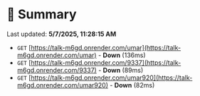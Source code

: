 # 📖 Summary
Last updated: **5/7/2025, 11:28:15 AM**

- `GET` [https://talk-m6gd.onrender.com/umar](https://talk-m6gd.onrender.com/umar) - **Down** (136ms)
- `GET` [https://talk-m6gd.onrender.com/9337](https://talk-m6gd.onrender.com/9337) - **Down** (89ms)
- `GET` [https://talk-m6gd.onrender.com/umar920](https://talk-m6gd.onrender.com/umar920) - **Down** (82ms)
